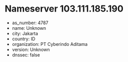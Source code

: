 # Nameserver 103.111.185.190

* as_number: 4787
* name: Unknown
* city: Jakarta
* country: ID
* organization: PT Cyberindo Aditama
* version: Unknown
* dnssec: false
